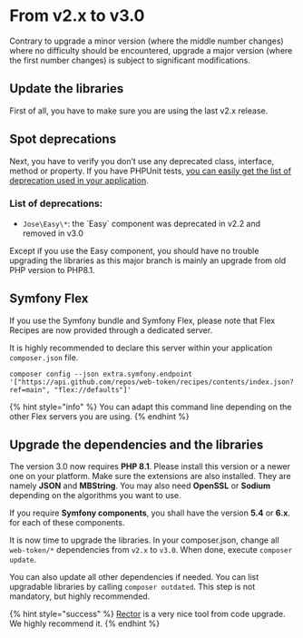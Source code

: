 # From v2.x to v3.0

Contrary to upgrade a minor version (where the middle number changes) where no difficulty should be encountered, upgrade a major version (where the first number changes) is subject to significant modifications.

## Update the libraries

First of all, you have to make sure you are using the last v2.x release.

## Spot deprecations

Next, you have to verify you don’t use any deprecated class, interface, method or property. If you have PHPUnit tests, [you can easily get the list of deprecation used in your application](https://symfony.com/doc/current/components/phpunit\_bridge.html).

### List of deprecations:

* `Jose\Easy\*`: the \`Easy\` component was deprecated in v2.2 and removed in v3.0

Except if you use the Easy component, you should have no trouble upgrading the libraries as this major branch is mainly an upgrade from old PHP version to PHP8.1.

## Symfony Flex

If you use the Symfony bundle and Symfony Flex, please note that Flex Recipes are now provided through a dedicated server.

It is highly recommended to declare this server within your application `composer.json` file.

```shell
composer config --json extra.symfony.endpoint '["https://api.github.com/repos/web-token/recipes/contents/index.json?ref=main", "flex://defaults"]'
```

{% hint style="info" %}
You can adapt this command line depending on the other Flex servers you are using.
{% endhint %}

## Upgrade the dependencies and the libraries

The version 3.0 now requires **PHP 8.1**. Please install this version or a newer one on your platform. Make sure the extensions are also installed. They are namely **JSON** and **MBString**. You may also need **OpenSSL** or **Sodium** depending on the algorithms you want to use.

If you require **Symfony components**, you shall have the version **5.4** or **6.x**. for each of these components.

It is now time to upgrade the libraries. In your composer.json, change all `web-token/*` dependencies from `v2.x` to `v3.0`. When done, execute `composer update`.

You can also update all other dependencies if needed. You can list upgradable libraries by calling `composer outdated`. This step is not mandatory, but highly recommended.

{% hint style="success" %}
[Rector](https://github.com/rectorphp/rector) is a very nice tool from code upgrade. We highly recommend it.
{% endhint %}
